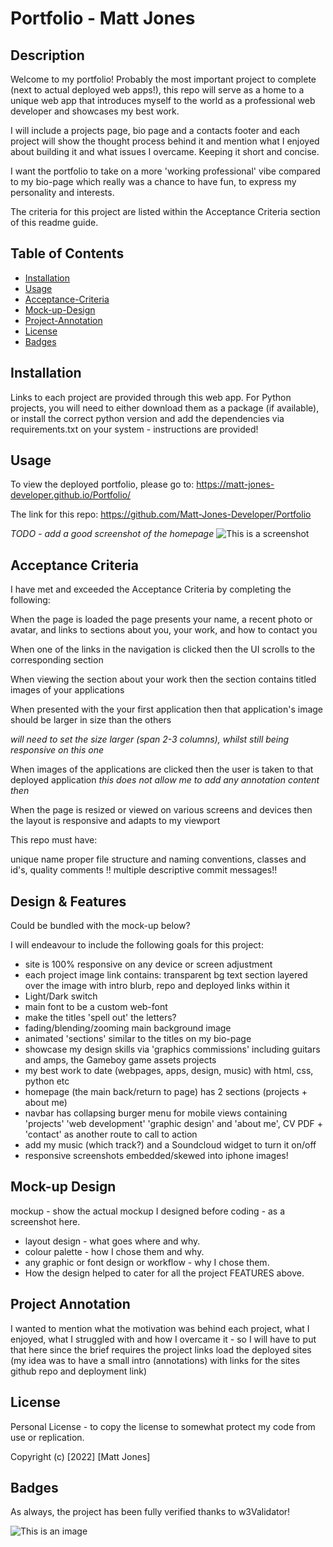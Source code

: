# Portfolio - Matt Jones

## Description

Welcome to my portfolio!
Probably the most important project to complete (next to actual deployed web apps!), this repo will serve as a home to a unique web app that introduces myself to the world as a professional web developer and showcases my best work. 

I will include a projects page, bio page and a contacts footer and each project will show the thought process behind it and mention what I enjoyed about building it and what issues I overcame.  Keeping it short and concise.

I want the portfolio to take on a more 'working professional' vibe compared to my bio-page which really was a chance to have fun, to express my personality and interests.

The criteria for this project are listed within the Acceptance Criteria section of this readme guide.

## Table of Contents

* [Installation](#installation)
* [Usage](#usage)
* [Acceptance-Criteria](#acceptance-criteria)
* [Mock-up-Design](#mock-up-design)
* [Project-Annotation](#project-annotation)
* [License](#license)
* [Badges](#badges)

## Installation

Links to each project are provided through this web app.  For Python projects, you will need to either download them as a package (if available), or install the correct python version and add the dependencies via requirements.txt on your system - instructions are provided!


## Usage

To view the deployed portfolio, please go to: https://matt-jones-developer.github.io/Portfolio/

The link for this repo: https://github.com/Matt-Jones-Developer/Portfolio

*TODO - add a good screenshot of the homepage*
![This is a screenshot](/assets/images/screenshot.png)


## Acceptance Criteria

I have met and exceeded the Acceptance Criteria by completing the following:

When the page is loaded the page presents your name, a recent photo or avatar, and links to sections about you, your work, and how to contact you

When one of the links in the navigation is clicked then the UI scrolls to the corresponding section

When viewing the section about your work then the section contains titled images of your applications

When presented with the your first application then that application's image should be larger in size than the others 

*will need to set the size larger (span 2-3 columns), whilst still being responsive on this one*

When images of the applications are clicked then the user is taken to that deployed application *this does not allow me to add any annotation content then*

When the page is resized or viewed on various screens and devices then the layout is responsive and adapts to my viewport

This repo must have:

unique name
proper file structure and naming conventions, classes and id's, quality comments
!! multiple descriptive commit messages!!


## Design & Features

Could be bundled with the mock-up below?

I will endeavour to include the following goals for this project:
- site is 100% responsive on any device or screen adjustment 
- each project image link contains: transparent bg text section layered over the image with intro blurb, repo and deployed links within it
- Light/Dark switch
- main font to be a custom web-font
- make the titles 'spell out' the letters?
- fading/blending/zooming main background image
- animated 'sections' similar to the titles on my bio-page
- showcase my design skills via 'graphics commissions' including guitars and amps, the Gameboy game assets projects
- my best work to date (webpages, apps, design, music) with html, css, python etc
- homepage (the main back/return to page) has 2 sections (projects + about me)  
- navbar has collapsing burger menu for mobile views containing 'projects' 'web development' 'graphic design' and 'about me', CV PDF + 'contact' as another route to call to action
- add my music (which track?) and a Soundcloud widget to turn it on/off
- responsive screenshots embedded/skewed into iphone images! 

## Mock-up Design

mockup - show the actual mockup I designed before coding - as a screenshot here. 

- layout design - what goes where and why.
- colour palette - how I chose them and why.
- any graphic or font design or workflow - why I chose them.
- How the design helped to cater for all the project FEATURES above.


## Project Annotation

I wanted to mention what the motivation was behind each project, what I enjoyed, what I struggled with and how I overcame it - so I will have to put that here since the brief requires the project links load the deployed sites (my idea was to have a small intro (annotations) with links for the sites github repo and deployment link)


## License 

Personal License - to copy the license to somewhat protect my code from use or replication.

Copyright (c) [2022] [Matt Jones]


## Badges

As always, the project has been fully verified thanks to w3Validator!

![This is an image](https://img.shields.io/w3c-validation/html?targetUrl=https%3A%2F%2Fvalidator.nu%2F)